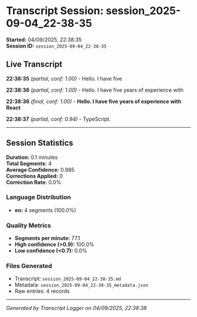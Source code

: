 # Transcript Session: session_2025-09-04_22-38-35

**Started:** 04/09/2025, 22:38:35  
**Session ID:** `session_2025-09-04_22-38-35`

## Live Transcript

**22:38:35** *(partial, conf: 1.00)* - Hello. I have five

**22:38:36** *(partial, conf: 1.00)* - Hello. I have five years of experience with

**22:38:36** *(final, conf: 1.00)* - **Hello. I have five years of experience with React**

**22:38:37** *(partial, conf: 0.94)* - TypeScript.



---

## Session Statistics

**Duration:** 0.1 minutes  
**Total Segments:** 4  
**Average Confidence:** 0.985  
**Corrections Applied:** 0  
**Correction Rate:** 0.0%

### Language Distribution
- **en:** 4 segments (100.0%)

### Quality Metrics
- **Segments per minute:** 77.1
- **High confidence (>0.9):** 100.0%
- **Low confidence (<0.7):** 0.0%

### Files Generated
- Transcript: `session_2025-09-04_22-38-35.md`
- Metadata: `session_2025-09-04_22-38-35_metadata.json`
- Raw entries: 4 records

---
*Generated by Transcript Logger on 04/09/2025, 22:38:38*
